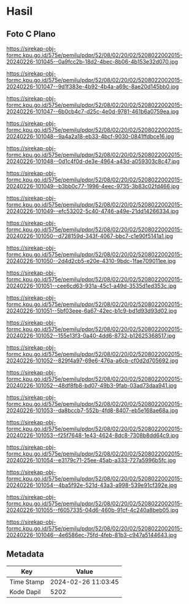 # Hasil

## Foto C Plano

https://sirekap-obj-formc.kpu.go.id/575e/pemilu/pdpr/52/08/02/20/02/5208022002015-20240226-101045--0a9fcc2b-18d2-4bec-8b06-4b153e32d070.jpg

https://sirekap-obj-formc.kpu.go.id/575e/pemilu/pdpr/52/08/02/20/02/5208022002015-20240226-101047--9d1f383e-4b92-4b4a-a69c-8ae20d145bb0.jpg

https://sirekap-obj-formc.kpu.go.id/575e/pemilu/pdpr/52/08/02/20/02/5208022002015-20240226-101047--6b0cb4c7-d25c-4e0d-9781-461b6a0759ea.jpg

https://sirekap-obj-formc.kpu.go.id/575e/pemilu/pdpr/52/08/02/20/02/5208022002015-20240226-101048--9a4a2a18-eb33-4bcf-9030-0841ffdbce16.jpg

https://sirekap-obj-formc.kpu.go.id/575e/pemilu/pdpr/52/08/02/20/02/5208022002015-20240226-101048--0d1c4f0d-de3e-4964-a43d-a059303c8c47.jpg

https://sirekap-obj-formc.kpu.go.id/575e/pemilu/pdpr/52/08/02/20/02/5208022002015-20240226-101049--b3bb0c77-1996-4eec-9735-3b83c02fd466.jpg

https://sirekap-obj-formc.kpu.go.id/575e/pemilu/pdpr/52/08/02/20/02/5208022002015-20240226-101049--efc53202-5c40-4746-a49e-21dd14266334.jpg

https://sirekap-obj-formc.kpu.go.id/575e/pemilu/pdpr/52/08/02/20/02/5208022002015-20240226-101050--d728159d-343f-4067-bbc7-c1e90f5141a1.jpg

https://sirekap-obj-formc.kpu.go.id/575e/pemilu/pdpr/52/08/02/20/02/5208022002015-20240226-101050--2d4d2cb5-e20e-4310-9bdc-1fae709011ee.jpg

https://sirekap-obj-formc.kpu.go.id/575e/pemilu/pdpr/52/08/02/20/02/5208022002015-20240226-101051--cee6cd63-931a-45c1-a49d-3535d1ed353c.jpg

https://sirekap-obj-formc.kpu.go.id/575e/pemilu/pdpr/52/08/02/20/02/5208022002015-20240226-101051--5bf03eee-6a67-42ec-b1c9-bd1d93d93d02.jpg

https://sirekap-obj-formc.kpu.go.id/575e/pemilu/pdpr/52/08/02/20/02/5208022002015-20240226-101052--155e13f3-0a40-4dd6-8732-b12625368517.jpg

https://sirekap-obj-formc.kpu.go.id/575e/pemilu/pdpr/52/08/02/20/02/5208022002015-20240226-101052--829f4a97-69e6-476a-a6cb-cf0d2d705692.jpg

https://sirekap-obj-formc.kpu.go.id/575e/pemilu/pdpr/52/08/02/20/02/5208022002015-20240226-101052--48df8fb8-bd07-49b3-9fab-03ad73daa941.jpg

https://sirekap-obj-formc.kpu.go.id/575e/pemilu/pdpr/52/08/02/20/02/5208022002015-20240226-101053--da8bccb7-552b-4fd8-8407-eb5e168ae68a.jpg

https://sirekap-obj-formc.kpu.go.id/575e/pemilu/pdpr/52/08/02/20/02/5208022002015-20240226-101053--f25f7648-1e43-4624-8dc8-7308b8dd64c9.jpg

https://sirekap-obj-formc.kpu.go.id/575e/pemilu/pdpr/52/08/02/20/02/5208022002015-20240226-101054--e3179c71-25ee-45ab-a333-727a5996b5fc.jpg

https://sirekap-obj-formc.kpu.go.id/575e/pemilu/pdpr/52/08/02/20/02/5208022002015-20240226-101054--4ba5f92e-521d-43a3-a998-539e91cf392e.jpg

https://sirekap-obj-formc.kpu.go.id/575e/pemilu/pdpr/52/08/02/20/02/5208022002015-20240226-101055--f6057335-04d6-460b-91cf-4c240a8beb05.jpg

https://sirekap-obj-formc.kpu.go.id/575e/pemilu/pdpr/52/08/02/20/02/5208022002015-20240226-101046--4e6586ec-75fd-4feb-81b3-c947a5144643.jpg


## Metadata

| Key        | Value               |
| ---------- | ------------------- |
| Time Stamp | 2024-02-26 11:03:45 |
| Kode Dapil | 5202                |



